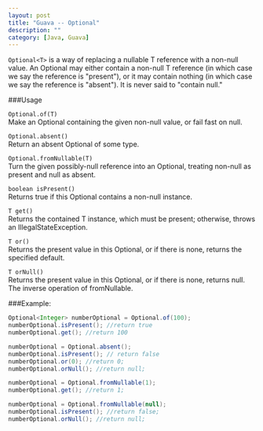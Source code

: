 ```yaml
---
layout: post
title: "Guava -- Optional"
description: ""
category: [Java, Guava]
---
```


`Optional<T>` is a way of replacing a nullable T reference with a non-null value. An Optional may either contain a non-null T reference (in which case we say the reference is "present"), or it may contain nothing (in which case we say the reference is "absent"). It is never said to "contain null."

<!--more-->
###Usage

`Optional.of(T)`      
Make an Optional containing the given non-null value, or fail fast on null.    

`Optional.absent()`   
Return an absent Optional of some type.

`Optional.fromNullable(T)`   
Turn the given possibly-null reference into an Optional, treating non-null as present and null as absent.   

`boolean isPresent()`      
Returns true if this Optional contains a non-null instance.

`T get()`   
Returns the contained T instance, which must be present; otherwise, throws an IllegalStateException.

`T or()`   
Returns the present value in this Optional, or if there is none, returns the specified default.

`T orNull()`   
Returns the present value in this Optional, or if there is none, returns null. The inverse operation of fromNullable.


###Example:
``` java   
Optional<Integer> numberOptional = Optional.of(100);
numberOptional.isPresent(); //return true
numberOptional.get(); //return 100

numberOptional = Optional.absent();
numberOptional.isPresent(); // return false
numberOptional.or(0); //return 0;
numberOptional.orNull(); //return null;

numberOptional = Optional.fromNullable(1);
numberOptional.get(); //return 1;

numberOptional = Optional.fromNullable(null);
numberOptional.isPresent(); //return false;
numberOptional.orNull(); //return null;

```  

